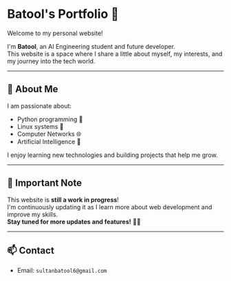 # Batool's Portfolio 🌟

Welcome to my personal website!

I'm **Batool**, an AI Engineering student and future developer.  
This website is a space where I share a little about myself, my interests, and my journey into the tech world.

---

## 🚀 About Me
I am passionate about:
- Python programming 🐍
- Linux systems 🐧
- Computer Networks 🌐
- Artificial Intelligence 🤖

I enjoy learning new technologies and building projects that help me grow.

---

## 📢 Important Note
This website is **still a work in progress**!  
I'm continuously updating it as I learn more about web development and improve my skills.  
**Stay tuned for more updates and features!** 🚧✨

---

## 📫 Contact
- Email: `sultanbatool6@gmail.com`
